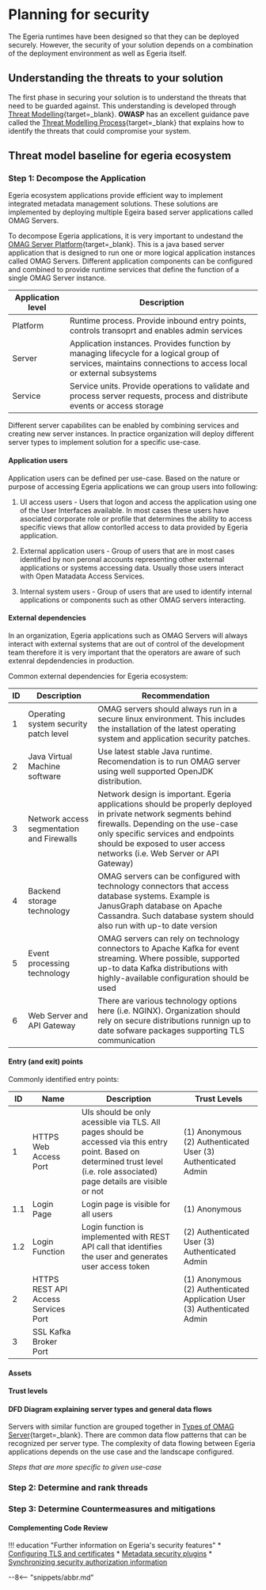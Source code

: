 <!-- SPDX-License-Identifier: CC-BY-4.0 -->
<!-- Copyright Contributors to the Egeria project 2020. -->

# Planning for security

The Egeria runtimes have been designed so that they can be deployed securely.  However, the security of your solution depends on a combination of the deployment environment as well as Egeria itself.

## Understanding the threats to your solution

The first phase in securing your solution is to understand the threats that need to be guarded against.  This understanding is developed through [Threat Modelling](https://owasp.org/www-community/Threat_Modeling){target=_blank}.  **OWASP** has an excellent guidance pave called the [Threat Modelling Process](https://owasp.org/www-community/Threat_Modeling_Process){target=_blank} that explains how to identify the threats that could compromise your system.

## Threat model baseline for egeria ecosystem


### Step 1: Decompose the Application

Egeria ecosystem applications provide efficient way to implement integrated metadata management solutions. These solutions are implemented by deploying multiple Egeira based server applications called OMAG Servers. 

To decompose Egeria applications, it is very important to undestand the [OMAG Server Platform](/concepts/omag-server-platform){target=_blank}. This is a java based server application that is designed to run one or more logical application instances called OMAG Servers. Different application components can be configured and combined to provide runtime services that define the function of a single OMAG Server instance. 

| Application level | Description |
| ---------- | ---------- |    
| Platform      | Runtime process. Provide inbound entry points, controls transoprt and enables admin services |
| Server | Application instances. Provides function by managing lifecycle for a logical group of services, maintains connections to access local or external subsystems |
| Service | Service units. Provide operations to validate and process server requests, process and distribute events or access storage |

Different server capabilites can be enabled by combining services and creating new server instances.
In practice organization will deploy different server types to implement solution for a specific use-case. 

#### Application users

Application users can be defined per use-case. Based on the nature or purpose of accessing Egeria applications we can group users into following:

1. UI access users - Users that logon and access the application using one of the User Interfaces available. In most cases these users have asociated corporate role or profile that determines the ability to access specific views that allow contorlled access to data provided by Egeria application.

2. External application users - Group of users that are in most cases identified by non peronal accounts representing other external applications or systems accessing data. Usually those users interact with Open Matadata Access Services.

3. Internal system users - Group of users that are used to identify internal applications or components such as other OMAG servers interacting.



#### External dependencies 

In an organization, Egeria applications such as OMAG Servers will always interact with external systems that are out of control of the development team therefore it is very important that the operators are aware of such extenral depdendencies in production.

Common external dependencies for Egeria ecosystem:

| ID | Description | Recommendation |
| ------ | ------ | ------ |
| 1 | Operating system security patch level | OMAG servers should always run in a secure linux environment. This includes the installation of the latest operating system and application security patches. |
| 2 | Java Virtual Machine software | Use latest stable Java runtime. Recomendation is to run OMAG server using well supported OpenJDK distribution. |
| 3 | Network access segmentation and Firewalls | Network design is important. Egeria applications should be properly deployed in private network segments behind firewalls. Depending on the use-case only specific services and endpoints should be exposed to user access networks (i.e. Web Server or API Gateway) |   
| 4 | Backend storage technology | OMAG servers can be configured with technology connectors that access database systems. Example is JanusGraph database on Apache Cassandra. Such database system should also run with up-to date version |
| 5 | Event processing technology | OMAG servers can rely on technology connectors to Apache Kafka for event streaming. Where possible, supported up-to data Kafka distributions with highly-available configuration should be used |
| 6 | Web Server and API Gateway | There are various technology options here (i.e. NGINX). Organization should rely on secure distributions runnign up to date sofware packages supporting TLS communication |


#### Entry (and exit) points

Commonly identified entry points:

| ID | Name | Description | Trust Levels |
| ------ | ------ | ------ | ------ |
| 1 | HTTPS Web Access Port | UIs should be only acessible via TLS. All pages should be accessed via this entry point. Based on determined trust level (i.e. role associated) page details are visible or not | (1) Anonymous (2) Authenticated User (3) Authenticated Admin |
| 1.1 | Login Page | Login page is visible for all users | (1) Anonymous |
| 1.2 | Login Function | Login function is implemented with REST API call that identifies the user and generates user access token | (2) Authenticated User (3) Authenticated Admin |
| 2 | HTTPS REST API Access Services Port | | (1) Anonymous (2) Authenticated Application User (3) Authenticated Admin |
| 3 | SSL Kafka Broker Port | | |

#### Assets 
#### Trust levels
#### DFD Diagram explaining server types and general data flows

Servers with similar function are grouped together in [Types of OMAG Server](/concepts/omag-server/#types-of-omag-server){target=_blank}. There are common data flow patterns that can be recognized per server type. The complexity of data flowing between Egeria applications depends on the use case and the landscape configured.




*Steps that are more specific to given use-case*

### Step 2: Determine and rank threads
### Step 3: Determine Countermeasures and mitigations

#### Complementing Code Review




!!! education "Further information on Egeria's security features"
    * [Configuring TLS and certificates](/guides/admin/omag-server-platform-transport-level-security)
    * [Metadata security plugins](/features/metadata-security/overview)
    * [Synchronizing security authorization information](/features/synchronized-access-control/overview)

--8<-- "snippets/abbr.md"
